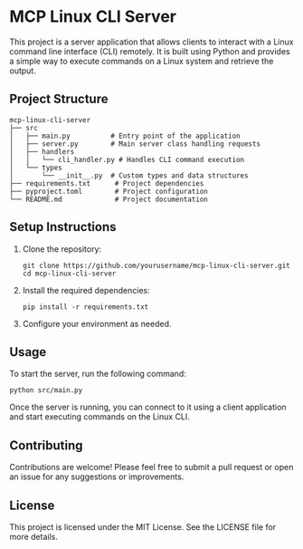# MCP Linux CLI Server

This project is a server application that allows clients to interact with a Linux command line interface (CLI) remotely. It is built using Python and provides a simple way to execute commands on a Linux system and retrieve the output.

## Project Structure

```
mcp-linux-cli-server
├── src
│   ├── main.py          # Entry point of the application
│   ├── server.py        # Main server class handling requests
│   ├── handlers
│   │   └── cli_handler.py # Handles CLI command execution
│   └── types
│       └── __init__.py  # Custom types and data structures
├── requirements.txt      # Project dependencies
├── pyproject.toml        # Project configuration
└── README.md             # Project documentation
```

## Setup Instructions

1. Clone the repository:
   ```
   git clone https://github.com/yourusername/mcp-linux-cli-server.git
   cd mcp-linux-cli-server
   ```

2. Install the required dependencies:
   ```
   pip install -r requirements.txt
   ```

3. Configure your environment as needed.

## Usage

To start the server, run the following command:
```
python src/main.py
```

Once the server is running, you can connect to it using a client application and start executing commands on the Linux CLI.

## Contributing

Contributions are welcome! Please feel free to submit a pull request or open an issue for any suggestions or improvements.

## License

This project is licensed under the MIT License. See the LICENSE file for more details.